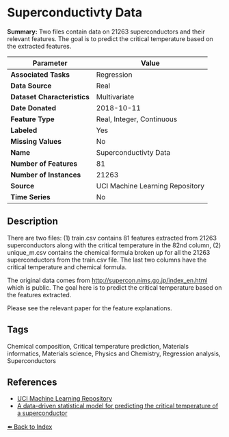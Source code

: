 # Superconductivty Data

**Summary:** Two files contain data on 21263 superconductors and their relevant features. The goal is to predict the critical temperature based on the extracted features.

| Parameter | Value |
| --- | --- |
| **Associated Tasks** | Regression |
| **Data Source** | Real |
| **Dataset Characteristics** | Multivariate |
| **Date Donated** | 2018-10-11 |
| **Feature Type** | Real, Integer, Continuous |
| **Labeled** | Yes |
| **Missing Values** | No |
| **Name** | Superconductivty Data |
| **Number of Features** | 81 |
| **Number of Instances** | 21263 |
| **Source** | UCI Machine Learning Repository |
| **Time Series** | No |

## Description

There are two files: (1) train.csv contains 81 features extracted from 21263 superconductors along with the critical temperature in the 82nd column, (2) unique_m.csv contains the chemical formula broken up for all the 21263 superconductors from the train.csv file. The last two columns have the critical temperature and chemical formula.

The original data comes from http://supercon.nims.go.jp/index_en.html which is public. The goal here is to predict the critical temperature based on the features extracted.

Please see the relevant paper for the feature explanations.

## Tags

Chemical composition, Critical temperature prediction, Materials informatics, Materials science, Physics and Chemistry, Regression analysis, Superconductors

## References

- [UCI Machine Learning Repository](http://archive.ics.uci.edu/ml/datasets/Superconductivty+Data)
- [A data-driven statistical model for predicting the critical temperature of a superconductor](https://www.semanticscholar.org/paper/A-data-driven-statistical-model-for-predicting-the-Hamidieh/b3bea0ac481f0869cb746f3b44d5689bf1a9b924)

[⬅️ Back to Index](../README.md)
